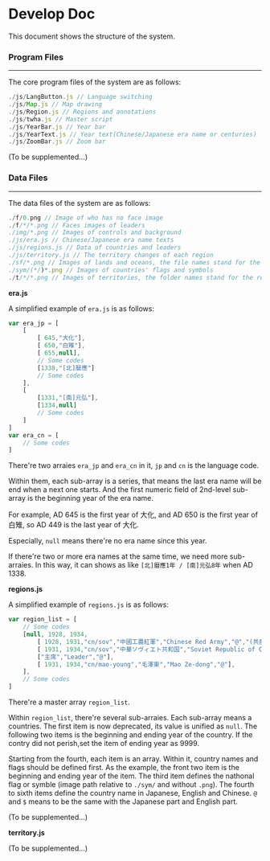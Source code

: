 # Develop Doc

This document shows the structure of the system.

### Program Files
---
The core program files of the system are as follows:

``` javascript
./js/LangButton.js // Language switching
./js/Map.js // Map drawing
./js/Region.js // Regions and annotations
./js/twha.js // Master script
./js/YearBar.js // Year bar
./js/YearText.js // Year text(Chinese/Japanese era name or centuries)
./js/ZoomBar.js // Zoom bar
```

(To be supplemented...)

### Data Files
---
The data files of the system are as follows:

``` javascript
./f/0.png // Image of who has no face image
./f/*/*.png // Faces images of leaders
./img/*.png // Images of controls and background
./js/era.js // Chinese/Japanese era name texts
./js/regions.js // Data of countries and leaders 
./js/territory.js // The territory changes of each region
./sf/*.png // Images of lands and oceans, the file names stand for the region id
./sym/(*/)*.png // Images of countries' flags and symbols
./t/*/*.png // Images of territories, the folder names stand for the region id and the file names stand for the years
```

**era.js**

A simplified example of `era.js` is as follows:

``` javascript
var era_jp = [
	[
		[ 645,"大化"],
		[ 650,"白雉"],
		[ 655,null],
		// Some codes
		[1338,"[北]暦應"]
		// Some codes
	],
	[
		[1331,"[南]元弘"],
		[1334,null]
		// Some codes
	]
]
var era_cn = [
	// Some codes
]
```

There're two arraies `era_jp` and `era_cn` in it, `jp` and `cn` is the language code.

Within them, each sub-array is a series, that means the last era name will be end when a next one starts. And the first numeric field of 2nd-level sub-array is the beginning year of the era name.

For example, AD 645 is the first year of 大化, and AD 650 is the first year of 白雉, so AD 449 is the last year of 大化.

Especially, `null` means there're no era name since this year.

If there're two or more era names at the same time, we need more sub-arraies. In this way, it can shows as like `[北]暦應1年 / [南]元弘8年` when AD 1338.

**regions.js**

A simplified example of `regions.js` is as follows:

``` javascript
var region_list = [
	// Some codes
	[null, 1928, 1934,
		[ 1928, 1931,"cn/sov","中國工農紅軍","Chinese Red Army","@","(共産党)","(Communists)","@",2960,625,1],
		[ 1931, 1934,"cn/sov","中華ソヴィエト共和国","Soviet Republic of China","中華蘇維埃共和国","(共産党)","(Communists)","@"],
		["主席","Leader","@"],
		[ 1931, 1934,"cn/mao-young","毛澤東","Mao Ze-dong","@"],
	],
	// Some codes
]
```

There're a master array `region_list`.

Within `region_list`, there're several sub-arraies. Each sub-array means a countries. The first item is now deprecated, its value is unified as `null`. The following two items is the beginning and ending year of the country. If the contry did not perish,set the item of ending year as 9999.

Starting from the fourth, each item is an array. Within it, country names and flags should be defined first. As the example, the front two item is the beginning and ending year of the item. The third item defines the nathonal flag or symble (image path relative to `./sym/` and without `.png`). The fourth to sixth items define the country name in Japanese, English and Chinese. `@` and `$` means to be the same with the Japanese part and English part. 

(To be supplemented...)

**territory.js**

(To be supplemented...)
